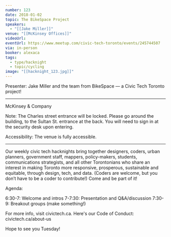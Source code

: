 ```yaml
---
number: 123
date: 2018-01-02
topic: The BikeSpace Project
speakers:
  - "[[Jake Miller]]"
venue: "[[McKinsey Offices]]"
videoUrl:
eventUrl: https://www.meetup.com/civic-tech-toronto/events/245744507
via: in-person
booker: alexaca
tags:
  - type/hacknight
  - topic/cycling
image: "[[hacknight_123.jpg]]"
---
```


Presenter: Jake Miller and the team from BikeSpace — a Civic Tech Toronto project!

***
McKinsey & Company

Note: The Charles street entrance will be locked. Please go around the building, to the Sultan St. entrance at the back. You will need to sign in at the security desk upon entering.

Accessibility: The venue is fully accessible.
***

Our weekly civic tech hacknights bring together designers, coders, urban planners, government staff, mappers, policy-makers, students, communications strategists, and all other Torontonians who share an interest in making Toronto more responsive, prosperous, sustainable and equitable, through design, tech, and data. (Coders are welcome, but you don’t have to be a coder to contribute!) Come and be part of it!

Agenda:

6:30-7: Welcome and intros
7-7:30: Presentation and Q&A/discussion
7:30-9: Breakout groups (make something!)

For more info, visit civictech.ca. Here's our Code of Conduct: civictech.ca/about-us

Hope to see you Tuesday!
